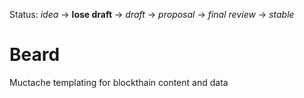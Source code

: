 Status: _idea_ → __lose draft__ → _draft_ → _proposal_ → _final review_ → _stable_

# Beard

Muctache templating for blockthain content and data
